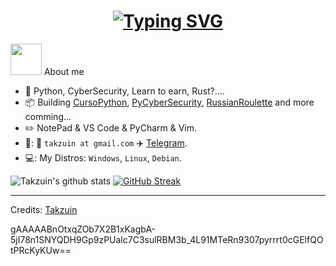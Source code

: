 <h1 align = "center">
<a href="https://git.io/typing-svg"><img src="https://readme-typing-svg.demolab.com?font=Fira+Code&size=75&duration=1400&pause=500&color=FF72FF&background=000000EE&center=true&multiline=true&width=1920&height=384&lines=Hello+there+!;+I'm+Takzuin+;Welcome+to+my+GitHub+profile" alt="Typing SVG" /></a>
</h1>

<picture><img src = "https://github.com/7oSkaaa/7oSkaaa/blob/main/Images/about_me.gif?raw=true" width = 50px></picture> About me
- 🐍 Python, CyberSecurity, Learn to earn, Rust?....
- :package: Building [CursoPython]((https://github.com/Takzuin/CursoPython)), [PyCyberSecurity](https://github.com/takzuin/PyCyberSecurity), [RussianRoulette](https://github.com/Takzuin/RussianRouletteGame) and more comming...
- :pencil2: NotePad & VS Code & PyCharm &  Vim.
- 🤙: :email: `takzuin at gmail.com` :airplane: [Telegram](https://t.me/Takzuin).
- 💻: My Distros: `Windows`, `Linux`, `Debian`.

![Takzuin's github stats](https://github-readme-stats.vercel.app/api?username=Takzuin&theme=radical&hide_border=true&date_format=j%20M%5B%20Y%5D&show_icons=true)
[![GitHub Streak](https://streak-stats.demolab.com?user=Takzuin&theme=radical&hide_border=true)](https://git.io/streak-stats) 



-----
Credits: [Takzuin](https://github.com/Takzuin)

gAAAAABnOtxqZOb7X2B1xKagbA-5jI78n1SNYQDH9Gp9zPUalc7C3sulRBM3b_4L91MTeRn9307pyrrrt0cGElfQOtPRcKyKUw==
